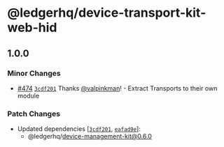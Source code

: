 # @ledgerhq/device-transport-kit-web-hid

## 1.0.0

### Minor Changes

- [#474](https://github.com/LedgerHQ/device-sdk-ts/pull/474) [`3cdf201`](https://github.com/LedgerHQ/device-sdk-ts/commit/3cdf2012117fdb1916be43f42869d6d75bee584f) Thanks [@valpinkman](https://github.com/valpinkman)! - Extract Transports to their own module

### Patch Changes

- Updated dependencies [[`3cdf201`](https://github.com/LedgerHQ/device-sdk-ts/commit/3cdf2012117fdb1916be43f42869d6d75bee584f), [`eafad9e`](https://github.com/LedgerHQ/device-sdk-ts/commit/eafad9e1b39573ad3321413b7adaa0814245da96)]:
  - @ledgerhq/device-management-kit@0.6.0
